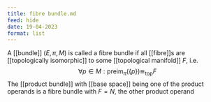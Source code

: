 ```yaml
---
title: fibre bundle.md
feed: hide
date: 19-04-2023
format: list
---
```



A [[bundle]] $(E, \pi, M)$ is called a fibre bundle if all [[fibre]]s are [[topologically isomorphic]] to some [[topological manifold]] $F$, i.e.$$\forall p \in M: \text{preim}_\pi(\{p\}) \cong_\text{top} F$$
The [[product bundle]] with [[base space]] being one of the product operands is a fibre bundle with $F=N$, the other product operand